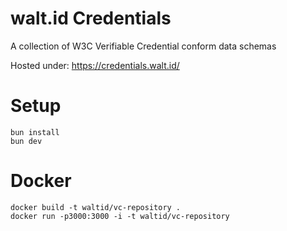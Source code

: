 # walt.id Credentials

A collection of W3C Verifiable Credential conform data schemas

Hosted under: https://credentials.walt.id/

# Setup
```shell
bun install
bun dev
```

# Docker
```shell
docker build -t waltid/vc-repository .
docker run -p3000:3000 -i -t waltid/vc-repository
```
